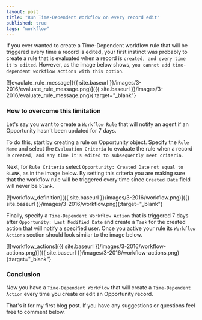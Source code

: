 ```yaml
---
layout: post
title: "Run Time-Dependent Workflow on every record edit"
published: true
tags: "workflow"
---
```


If you ever wanted to create a Time-Dependent workflow rule that will be triggered every time a record is edited,
your first instinct was probably to create a rule that is evaluated when a record is `created, and every time it's edited`.
However, as the image below shows, `you cannot add time-dependent workflow actions with this option`.

[![evaulate_rule_message]({{ site.baseurl }}/images/3-2016/evaluate_rule_message.png)]({{ site.baseurl }}/images/3-2016/evaluate_rule_message.png){:target="_blank"}

### How to overcome this limitation

Let's say you want to create a `Workflow Rule` that will notify an agent if an Opportunity hasn't been updated
for 7 days.

To do this, start by creating a rule on Opportunity object. Specify the `Rule Name` and select the `Evaluation Criteria` to
evaluate the rule when a record is `created, and any time it's edited to subsequently meet criteria`.

Next, for `Rule Criteria` select `Opportunity: Created Date` `not equal to` `BLANK`, as in the image below. By setting this criteria you are making
sure that the workflow rule will be triggered every time since `Created Date` field will never be `blank`.

[![workflow_definition]({{ site.baseurl }}/images/3-2016/workflow.png)]({{ site.baseurl }}/images/3-2016/workflow.png){:target="_blank"}

Finally, specify a `Time-Dependent Workflow Action` that is triggered 7 days after `Opportunity: Last Modified Date` and create a `Task` for the created action that will notify a specified user. Once you active your rule its `Workflow Actions` section should look similar to the image below.

[![workflow_actions]({{ site.baseurl }}/images/3-2016/workflow-actions.png)]({{ site.baseurl }}/images/3-2016/workflow-actions.png){:target="_blank"}

### Conclusion

Now you have a `Time-Dependent Workflow` that will create a `Time-Dependent Action` every time you create or edit an Opportunity record.

That's it for my first blog post. If you have any suggestions or questions feel free to comment below.
